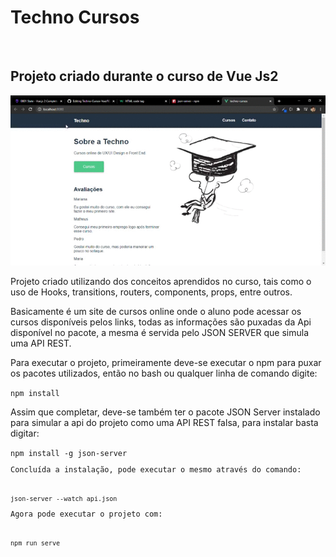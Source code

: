 <h1>Techno Cursos</h1><br>

<h2>Projeto criado durante o curso de Vue Js2</h2>

<img src="./src/assets/technoGif.gif"/>

<p>Projeto criado utilizando dos conceitos aprendidos no curso, tais como o uso de Hooks, transitions, routers, components, props, entre outros.</p>
<p>Basicamente é um site de cursos online onde o aluno pode acessar os cursos disponíveis pelos links, todas as informações são puxadas da Api disponível
no pacote, a mesma é servida pelo JSON SERVER que simula uma API REST.</p>
<p>Para executar o projeto, primeiramente deve-se executar o npm para puxar os pacotes utilizados, então no bash ou qualquer linha de comando digite:</p>
<code>npm install</code>
<p>Assim que completar, deve-se também ter o pacote JSON Server instalado para simular a api do projeto como uma API REST falsa, para instalar basta digitar:</p>
<code>npm install -g json-server</>
<p>Concluída a instalação, pode executar o mesmo através do comando:</p>
<code>json-server --watch api.json</code>
<p>Agora pode executar o projeto com:</p>
<code>npm run serve</code>
